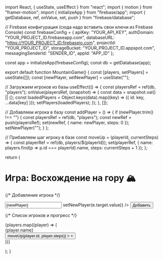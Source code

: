 import React, { useState, useEffect } from "react"; 
import { motion } from "framer-motion"; 
import { initializeApp } from "firebase/app"; 
import { getDatabase, ref, onValue, set, push } from "firebase/database";

// Firebase конфигурация (сюда надо вставить свои ключи из Firebase Console) 
const firebaseConfig = { 
apiKey: "YOUR_API_KEY",
authDomain: "YOUR_PROJECT_ID.firebaseapp.com", 
databaseURL: "https://YOUR_PROJECT_ID.firebaseio.com", 
projectId: "YOUR_PROJECT_ID", 
storageBucket: "YOUR_PROJECT_ID.appspot.com", 
messagingSenderId: "SENDER_ID", appId: "APP_ID" 
};

const app = initializeApp(firebaseConfig); 
const db = getDatabase(app);

export default function MountainGame() { 
const [players, setPlayers] = useState([]); 
const [newPlayer, setNewPlayer] = useState("");

// Загружаем игроков из базы 
useEffect(() => { 
const playersRef = ref(db, "players"); 
onValue(playersRef, (snapshot) => { 
const data = snapshot.val() || {}; 
const loadedPlayers = Object.keys(data).map((key) => ({ id: key, ...data[key] })); 
setPlayers(loadedPlayers); 
}); 
}, []);

// Добавляем игрока в базу 
const addPlayer = () => { 
if (newPlayer.trim() !== "") { 
const playersRef = ref(db, "players"); 
const newRef = push(playersRef); 
set(newRef, { name: newPlayer, steps: 0 }); 
setNewPlayer(""); 
} 
};

// Прибавляем шаг игроку в базе 
const moveUp = (playerId, currentSteps) => { 
const playerRef = ref(db, players/${playerId}); 
set(playerRef, { name: players.find(p => p.id === playerId).name, steps: currentSteps + 1 }); 
};

return ( 
<div className="flex flex-col items-center p-4 bg-blue-50 min-h-screen"> 
  <h1 className="text-2xl font-bold mb-4">Игра: Восхождение на гору 🏔️</h1>

{/* Добавление игрока */}
  <div className="flex gap-2 mb-4">
    <input
      className="border p-2 rounded"
      placeholder="Имя игрока"
      value={newPlayer}
      onChange={(e) => setNewPlayer(e.target.value)}
    />
    <button
      className="bg-green-500 text-white px-4 py-2 rounded"
      onClick={addPlayer}
    >
      Добавить
    </button>
  </div>

  {/* Список игроков и прогресс */}
  <div className="w-full max-w-md">
    {players.map((player) => (
      <div key={player.id} className="flex justify-between items-center bg-white rounded p-2 mb-2 shadow">
        <span>{player.name}</span>
        <div className="flex items-center gap-2">
          <motion.div
            initial={{ y: 0 }}
            animate={{ y: -player.steps * 20 }}
            className="w-6 h-6 bg-yellow-400 rounded-full"
          ></motion.div>
          <button
            className="bg-blue-500 text-white px-2 py-1 rounded"
            onClick={() => moveUp(player.id, player.steps)}
          >
            +
          </button>
        </div>
      </div>
    ))}
  </div>
</div>

); 
}
